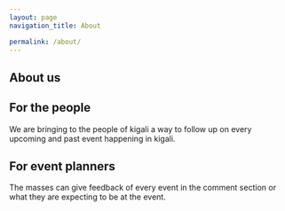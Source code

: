 ```yaml
---
layout: page
navigation_title: About

permalink: /about/
---
```


<h2>About us</h2>

<h2>For the people</h2>

We are bringing to the people of kigali a way to follow up on every upcoming and past event happening in kigali.

<h2>For event planners</h2>

The masses can give feedback of every event in the comment section or what they are expecting to be at the event.

